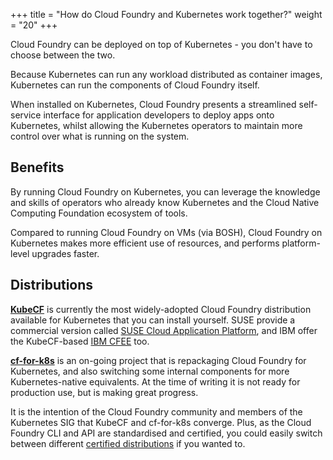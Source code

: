 +++
title = "How do Cloud Foundry and Kubernetes work together?"
weight = "20"
+++

Cloud Foundry can be deployed on top of Kubernetes - you don't have to choose between the two.

Because Kubernetes can run any workload distributed as container images, Kubernetes can run the components of Cloud Foundry itself.

When installed on Kubernetes, Cloud Foundry presents a streamlined self-service interface for application developers to deploy apps onto Kubernetes, whilst allowing the Kubernetes operators to maintain more control over what is running on the system.

## Benefits

By running Cloud Foundry on Kubernetes, you can leverage the knowledge and skills of operators who already know Kubernetes and the Cloud Native Computing Foundation ecosystem of tools.

Compared to running Cloud Foundry on VMs (via BOSH), Cloud Foundry on Kubernetes makes more efficient use of resources, and performs platform-level upgrades faster.

## Distributions

**[KubeCF](https://github.com/cloudfoundry-incubator/kubecf)** is currently the most widely-adopted Cloud Foundry distribution available for Kubernetes that you can install yourself. SUSE provide a commercial version called [SUSE Cloud Application Platform](https://www.suse.com/products/cloud-application-platform/), and IBM offer the KubeCF-based [IBM CFEE](https://www.ibm.com/uk-en/cloud/cloud-foundry) too.

**[cf-for-k8s](https://github.com/cloudfoundry/cf-for-k8s)** is an on-going project that is repackaging Cloud Foundry for Kubernetes, and also switching some internal components for more Kubernetes-native equivalents. At the time of writing it is not ready for production use, but is making great progress.

It is the intention of the Cloud Foundry community and members of the Kubernetes SIG that KubeCF and cf-for-k8s converge. Plus, as the Cloud Foundry CLI and API are standardised and certified, you could easily switch between different [certified distributions](https://www.cloudfoundry.org/thefoundry/#cert-distros) if you wanted to.
